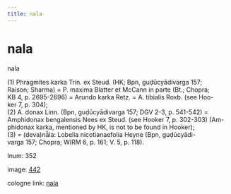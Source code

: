 ```yaml
---
title: nala
---
```


# nala

nala  <div n="P" />(1) Phragmites karka Trin. ex Steud. (HK; Bpn, guḍūcyādivarga 157; <div n="lb" />Raison; Sharma) = P. maxima Blatter et McCann in parte (Bt.; Chopra; <div n="lb" />KB 4, p. 2695-2696) = Arundo karka Retz. = A. tibialis Roxb. (see Hoo- <div n="lb" />ker 7, p. 304); <div n="P" />(2) A. donax Linn. (Bpn, guḍūcyādivarga 157; DGV 2-3, p. 541-542) = <div n="lb" />Amphidonax bengalensis Nees ex Steud. (see Hooker 7, p. 302-303) (Am- <div n="lb" />phidonax karka, mentioned by HK, is not to be found in Hooker); <div n="P" />(3) = (deva)nā̆la: Lobelia nicotianaefolia Heyne (Bpn, guḍūcyādi- <div n="lb" />varga 157; Chopra; WIRM 6, p. 161; V. 5, p. 118).

lnum: 352

image: [442](https://www.sanskrit-lexicon.uni-koeln.de/scans/csl-apidev/servepdf.php?dict=snp&page=442)

cologne link: [nala](https://sanskrit-lexicon.uni-koeln.de/scans/csl-apidev/getword.php?dict=snp&key=nala)

